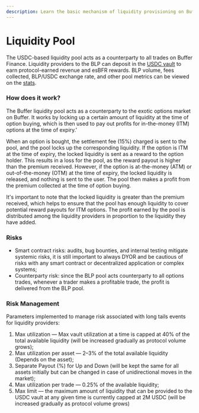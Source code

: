 ```yaml
---
description: Learn the basic mechanism of liquidity provisioning on Buffer
---
```


# Liquidity Pool

The USDC-based liquidity pool acts as a counterparty to all trades on Buffer Finance. Liquidity providers to the BLP can deposit in the [USDC vault](https://app.buffer.finance/#/earn) to earn protocol-earned revenue and esBFR rewards. BLP volume, fees collected, BLP/USDC exchange rate, and other pool metrics can be viewed on the [stats](https://stats.buffer.finance/).

### How does it work?

The Buffer liquidity pool acts as a counterparty to the exotic options market on Buffer. It works by locking up a certain amount of liquidity at the time of option buying, which is then used to pay out profits for in-the-money (ITM) options at the time of expiry.'

When an option is bought, the settlement fee (15%) charged is sent to the pool, and the pool locks up the corresponding liquidity. If the option is ITM at the time of expiry, the locked liquidity is sent as a reward to the option holder. This results in a loss for the pool, as the reward payout is higher than the premium received. However, if the option is at-the-money (ATM) or out-of-the-money (OTM) at the time of expiry, the locked liquidity is released, and nothing is sent to the user. The pool then makes a profit from the premium collected at the time of option buying.

It's important to note that the locked liquidity is greater than the premium received, which helps to ensure that the pool has enough liquidity to cover potential reward payouts for ITM options. The profit earned by the pool is distributed among the liquidity providers in proportion to the liquidity they have added.

### Risks

* Smart contract risks: audits, bug bounties, and internal testing mitigate systemic risks, it is still important to always DYOR and be cautious of risks with any smart contract or decentralized application or complex systems;
* Counterparty risk: since the BLP pool acts counterparty to all options trades, whenever a trader makes a profitable trade, the profit is delivered from the BLP pool.

### Risk Management

Parameters implemented to manage risk associated with long tails events for liquidity providers:

1. Max utilization — Max vault utilization at a time is capped at 40% of the total available liquidity (will be increased gradually as protocol volume grows);
2. Max utilization per asset — 2–3% of the total available liquidity (Depends on the asset);
3. Separate Payout (%) for Up and Down (will be kept the same for all assets initially but can be changed in case of unidirectional moves in the market);
4. Max utilization per trade — 0.25% of the available liquidity;
5. Max limit — the maximum amount of liquidity that can be provided to the USDC vault at any given time is currently capped at 2M USDC (will be increased gradually as protocol volume grows)
